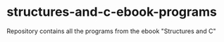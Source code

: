 # structures-and-c-ebook-programs
Repository contains all the programs from the ebook "Structures and C"
